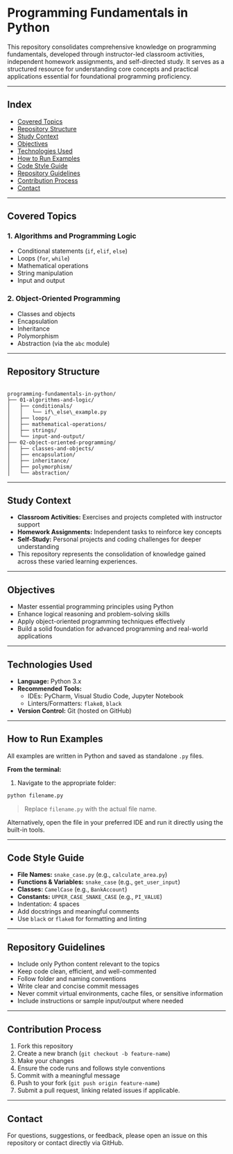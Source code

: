 
# Programming Fundamentals in Python

This repository consolidates comprehensive knowledge on programming fundamentals, developed through instructor-led classroom activities, independent homework assignments, and self-directed study. It serves as a structured resource for understanding core concepts and practical applications essential for foundational programming proficiency.

---

## Index

- [Covered Topics](#covered-topics)  
- [Repository Structure](#repository-structure)  
- [Study Context](#study-context)  
- [Objectives](#objectives)  
- [Technologies Used](#technologies-used)  
- [How to Run Examples](#how-to-run-examples)  
- [Code Style Guide](#code-style-guide)  
- [Repository Guidelines](#repository-guidelines)  
- [Contribution Process](#contribution-process)  
- [Contact](#contact) 

---

## Covered Topics

### 1. Algorithms and Programming Logic

- Conditional statements (`if`, `elif`, `else`)  
- Loops (`for`, `while`)  
- Mathematical operations  
- String manipulation  
- Input and output  

### 2. Object-Oriented Programming

- Classes and objects  
- Encapsulation  
- Inheritance  
- Polymorphism  
- Abstraction (via the `abc` module)  

---

## Repository Structure

```

programming-fundamentals-in-python/
├── 01-algorithms-and-logic/
│   ├── conditionals/
│   │   └── if\_else\_example.py
│   ├── loops/
│   ├── mathematical-operations/
│   ├── strings/
│   └── input-and-output/
├── 02-object-oriented-programming/
│   ├── classes-and-objects/
│   ├── encapsulation/
│   ├── inheritance/
│   ├── polymorphism/
│   └── abstraction/

````

---

## Study Context

- **Classroom Activities:** Exercises and projects completed with instructor support  
- **Homework Assignments:** Independent tasks to reinforce key concepts  
- **Self-Study:** Personal projects and coding challenges for deeper understanding  
- This repository represents the consolidation of knowledge gained across these varied learning experiences.

---

## Objectives

- Master essential programming principles using Python  
- Enhance logical reasoning and problem-solving skills  
- Apply object-oriented programming techniques effectively  
- Build a solid foundation for advanced programming and real-world applications  

---

## Technologies Used

- **Language:** Python 3.x  
- **Recommended Tools:**  
  - IDEs: PyCharm, Visual Studio Code, Jupyter Notebook  
  - Linters/Formatters: `flake8`, `black`  
- **Version Control:** Git (hosted on GitHub)

---

## How to Run Examples

All examples are written in Python and saved as standalone `.py` files.

**From the terminal:**

1. Navigate to the appropriate folder:  
```bash
python filename.py
````

> Replace `filename.py` with the actual file name.

Alternatively, open the file in your preferred IDE and run it directly using the built-in tools.

---

## Code Style Guide

* **File Names:** `snake_case.py` (e.g., `calculate_area.py`)
* **Functions & Variables:** `snake_case` (e.g., `get_user_input`)
* **Classes:** `CamelCase` (e.g., `BankAccount`)
* **Constants:** `UPPER_CASE_SNAKE_CASE` (e.g., `PI_VALUE`)
* Indentation: 4 spaces
* Add docstrings and meaningful comments
* Use `black` or `flake8` for formatting and linting

---

## Repository Guidelines

* Include only Python content relevant to the topics
* Keep code clean, efficient, and well-commented
* Follow folder and naming conventions
* Write clear and concise commit messages
* Never commit virtual environments, cache files, or sensitive information
* Include instructions or sample input/output where needed

---

## Contribution Process

1. Fork this repository
2. Create a new branch (`git checkout -b feature-name`)
3. Make your changes
4. Ensure the code runs and follows style conventions
5. Commit with a meaningful message
6. Push to your fork (`git push origin feature-name`)
7. Submit a pull request, linking related issues if applicable.

---

## Contact

For questions, suggestions, or feedback, please open an issue on this repository or contact directly via GitHub.